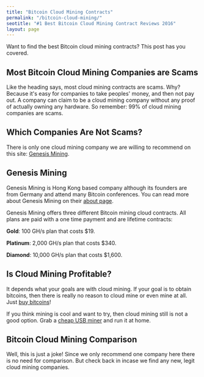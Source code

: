```yaml
---
title: "Bitcoin Cloud Mining Contracts"
permalink: "/bitcoin-cloud-mining/"
seotitle: "#1 Best Bitcoin Cloud Mining Contract Reviews 2016"
layout: page
---
```


Want to find the best Bitcoin cloud mining contracts? This post has you covered. 

## Most Bitcoin Cloud Mining Companies are Scams

Like the heading says, most cloud mining contracts are scams. Why? Because it's easy for companies to take peoples' money, and then not pay out. A company can claim to be a cloud mining company without any proof of actually owning any hardware. So remember: 99% of cloud mining companies are scams. 

## Which Companies Are Not Scams? 

There is only one cloud mining company we are willing to recommend on this site: [Genesis Mining](https://www.genesis-mining.com/a/453605). 

## Genesis Mining

Genesis Mining is Hong Kong based company although its founders are from Germany and attend many Bitcoin conferences. You can read more about Genesis Mining on their [about page](https://www.genesis-mining.com/about-us). 

Genesis Mining offers three different Bitcoin mining cloud contracts. All plans are paid with a one time payment and are lifetime contracts: 

**Gold**: 100 GH/s plan that costs $19. 

**Platinum**: 2,000 GH/s plan that costs $340. 

**Diamond**: 10,000 GH/s plan that costs $1,600. 

## Is Cloud Mining Profitable?

It depends what your goals are with cloud mining. If your goal is to obtain bitcoins, then there is really no reason to cloud mine or even mine at all. Just [buy bitcoins](https://www.buybitcoinworldwide.com/)! 

If you think mining is cool and want to try, then cloud mining still is not a good option. Grab a [cheap USB miner](/usb-bitcoin-miners/) and run it at home.  

## Bitcoin Cloud Mining Comparison

Well, this is just a joke! Since we only recommend one company here there is no need for comparison. But check back in incase we find any new, legit cloud mining companies. 